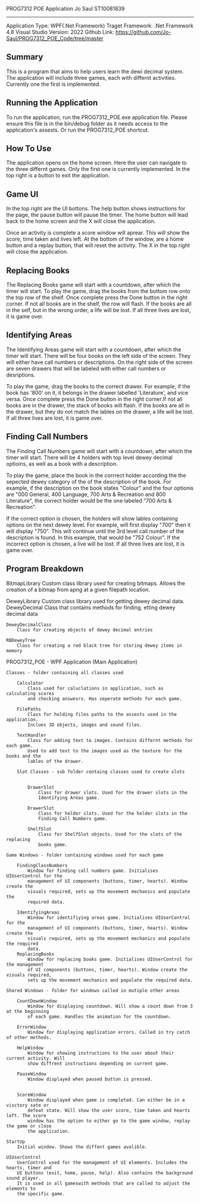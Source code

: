 PROG7312 POE Application
Jo Saul ST10081839

------------------
Application Type: WPF(.Net Framework)
Traget Framework: .Net Framework 4.8
Visual Studio Version: 2022
Github Link: https://github.com/Jo-Saul/PROG7312_POE_Code/tree/master


Summary
------------------
This is a program that aims to help users learn the dewi decimal system. The application will
include three games, each with differnt activities. Currently one the first is implemented.


Running the Application
--------------------------
To run the application, run the PROG7312_POE.exe application file. Please ensure this file is
in the bin/debug folder as it needs access to the application's assests.
Or run the PROG7312_POE shortcut.


How To Use
------------
The application opens on the home screen. Here the user can navigate to the three differnt games.
Only the first one is currently implemented. In the top right is a button to exit the application.

Game UI
-----------
In the top right are the UI bottons. The help button shows instructions for the page, the pause 
button will pause the timer. The home button will lead back to the home screen and the X will 
close the application.  

Once an activity is complete a score window will aprear. This will show the score, time taken 
and lives left. At the bottom of the window, are a home button and a replay button, that will 
reset the activity. The X in the top right will close the application. 


Replacing Books
-------------------
The Replacing Books game will start with a countdown, after which the timer will start.
To play the game, drag the books from the bottom row onto the top row of the shelf. 
Once complete press the Done button in the right corner. If not all books are in the shelf,
the row will flash. If the books are all in the self, but in the wrong order, a life will be lost. 
If all three lives are lost, it is game over. 


Identifying Areas
---------------------
The Identifying Areas game will start with a countdown, after which the timer will start.
There will be four books on the left side of the screen. They will either have call numbers
or descriptions. On the right side of the screen are seven drawers that will be labeled with
either call numbers or desriptions. 

To play the game, drag the books to the correct drawer. For example, if the book has '800' on 
it, it belongs in the drawer labelled 'Literature', and vice versa. Once complete press the
Done button in the right corner.If not all books are in the drawer, the stack of books will
flash. If the books are all in the drawer, but they do not match the lables on the drawer, 
a life will be lost. If all three lives are lost, it is game over.


Finding Call Numbers
---------------------
The Finding Call Numbers game will start with a countdown, after which the timer will start.
There will be 4 holders with top level dewey decimal optioins, as well as a book with a 
description. 

To play the game, place the book in the corrrect holder according the the sepected dewey 
category of the of the description of the book. For example, if the description on the book 
states "Colour" and the four optionis are "000 General, 400 Language, 700 Arts & Recreation
and 800 Literature", the correct holder would be the one labeled "700 Arts & Recreation".

If the correct option is chosen, the holders will show lables containing options on the next
dewey level. For example, will first display "700" then it will display "750". This will 
continue until the 3rd level call number of the description is found. In this example, that
would be "752 Colour". If the incorrect option is chosen, a live will be lost. If all three 
lives are lost, it is game over.



Program Breakdown
----------------------------------------

BitmapLibrary 
	Custom class library used for creating bitmaps. Allows the creation of a bitmap
	from apng at a given filepath location. 

DeweyLibrary
	Custom class library used for getting dewey decimal data.
	DeweyDecimal
		Class that contains methods for finding, etting dewey decimal data

	DeweyDecimalClass
		Class for creating objects of dewey decimal entries

	RBDeweyTree
		Class for creating a red black tree for storing dewey items in memory
	
PROG7312_POE - WPF Application (Main Application)
	
	Classes - folder containing all classes used

		Calculator
			Class used for caluclations in application, such as calculating scores
			and checking answesrs. Has seperate methods for each game. 

		FilePaths 
			Class for holding files paths to the assests used in the application. 
			Inclues 3D objects, images and sound files. 

		TextHandler 
			Class for adding text to images. Contains differnt methods for each game. 
			Used to add text to the images used as the texture for the books and the 
			lables of the drawer. 

		Slot Classes - sub folder containg classes used to create slots

			
			DrawerSlot
				Class for drawer slots. Used for the drawer slots in the 
				Identifying Areas game. 

			DrawerSlot
				Class for holder slots. Used for the holder slots in the 
				Finding Call Numbers game. 

			ShelfSlot
				Class for ShelfSlot objects. Used for the slots of the replacing 
				books game. 

	Game Windows - folder containing windows used for each game
		
		FindingClassNumbers 
			Window for finding call numbers game. Initialises UIUserControl for the 
			management of UI components (buttons, timer, hearts). Window create the 
			visuals required, sets up the movement mechanics and populate the 
			required data. 

		IdentifyingAreas 
			Window for identifiying areas game. Initialises UIUserControl for the 
			management of UI components (buttons, timer, hearts). Window create the 
			visuals required, sets up the movement mechanics and populate the required 
			data. 
		ReplacingBooks
			Window for replacing books game. Initialises UIUserControl for the management
			of UI components (buttons, timer, hearts). Window create the visuals required, 
			sets up the movement mechanics and populate the required data. 
	
	Shared Windows - folder for windows called in mutiple other areas

		CountDownWindow 
			Window for displaying countdown. Will show a count down from 3 at the beginning 
			of each game. Handles the animation for the countdown. 

		ErrorWindow
			Window for displaying application errors. Called in try catch of other methods.

		HelpWindow 
			Window for showing instructions to the user about their current activity. Will 
			show diffrent instructions depending on current game. 

		PauseWindow 
			Window displayed when paused button is pressed. 
	

		ScoreWindow
			Window displayed when game is completed. Can either be in a visctory sate or 
			defeat state. Will show the user score, time taken and hearts left. The score 
			window has the option to either go to the game window, replay the game or close 
			the application. 

	StartUp
		Initial window. Shows the diffent games avalible. 

	UIUserControl 
		UserControl used for the management of UI elements. Includes the hearts, timer and 
		UI buttons (exit, home, pause, help). Also contains the background sound player. 
		It is used in all gameswith methods that are called to adjust the elements to 
		the specific game. 
